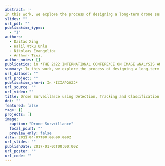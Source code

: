 ```yaml
---
abstract: |-
In this work, we explore the process of designing a long-term drone surveillance system by fusing object detection, tracking and classification methods. Given a video stream from an RGB-camera, a detection module based on YOLOV5 is trained for finding drones within its field of view. Although in drone detection, high accuracy and robustness is achieved with the underlying complex architecture, the detection speed is hindered on ultra HD-streams. To solve this problem, we integrate a high efficient object tracker to update target status while avoiding running the detection at each frame. Benefited from lightweight backbone networks with powerful Transformer design, the object tracker achieves real-time speed on standalone CPU devices. Moreover, a drone classification model is applied on the output of the detection and tracking mechanisms to further distinguish drones from other background distractors (birds, balloons). By leveraging inference optimization with TensorRT and ONNX, our system achieves extremely high inference speed on NVIDIA GPUs. A ROS package is designed to integrate the aforementioned components together and provide a flexible, end-to-end drone surveillance tool for real-time applications. Comprehensive experiments on both standard benchmarks and field tests demonstrate the effectiveness and stability of proposed system.
slides: ""
url_pdf: ""
publication_types:
  - "1"
authors:
  - Daitao Xing
  - Halil Utku Unlu
  - Nikolaos Evangeliou
  - Anthony Tzes.
author_notes: []
publication: in *THE 2022 INTERNATIONAL CONFERENCE ON IMAGE ANALYSIS AND PROCESSING*
summary: In this work, we explore the process of designing a long-term drone surveillance system by fusing object detection, tracking and classification methods. Given a video stream from an RGB-camera, a detection module based on YOLOV5 is trained for finding drones within its field of view. Although in drone detection, high accuracy and robustness is achieved with the underlying complex architecture, the detection speed is hindered on ultra HD-streams. To solve this problem, we integrate a high efficient object tracker to update target status while avoiding running the detection at each frame. Benefited from lightweight backbone networks with powerful Transformer design, the object tracker achieves real-time speed on standalone CPU devices. Moreover, a drone classification model is applied on the output of the detection and tracking mechanisms to further distinguish drones from other background distractors (birds, balloons). By leveraging inference optimization with TensorRT and ONNX, our system achieves extremely high inference speed on NVIDIA GPUs. A ROS package is designed to integrate the aforementioned components together and provide a flexible, end-to-end drone surveillance tool for real-time applications. Comprehensive experiments on both standard benchmarks and field tests demonstrate the effectiveness and stability of proposed system.
url_dataset: ""
url_project: ""
publication_short: In *ICIAP2022*
url_source: ""
url_video: ""
title: Drone Surveillance using Detection, Tracking and Classification Techniques
doi: ""
featured: false
tags: []
projects: []
image:
  caption: "Drone Surveillance"
  focal_point: ""
  preview_only: false
date: 2022-04-07T00:00:00.000Z
url_slides: ""
publishDate: 2017-01-01T00:00:00Z
url_poster: ""
url_code: ""
---
```


